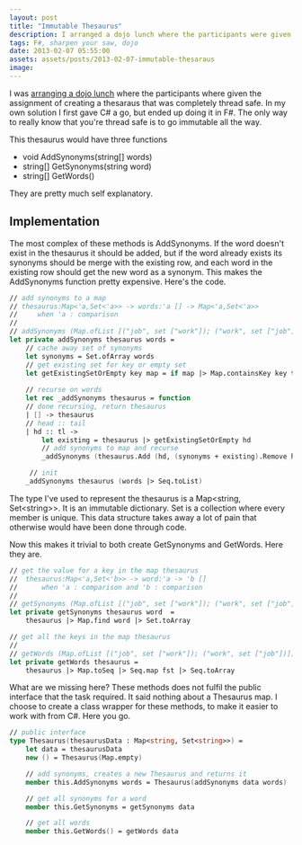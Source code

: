 ```yaml
---
layout: post
title: "Immutable Thesaurus"
description: I arranged a dojo lunch where the participants were given the assignments of creating a thesaraus that was thread safe. Here is my solution created in F#.
tags: F#, sharpen your saw, dojo
date: 2013-02-07 05:55:00
assets: assets/posts/2013-02-07-immutable-thesaraus
image: 
---
```


I was [arranging a dojo lunch](http://sys4.litemedia.se) where the participants where given the assignment of creating a thesaraus that was completely thread safe. In my own solution I first gave C# a go, but ended up doing it in F#. The only way to really know that you're thread safe is to go immutable all the way.

This thesaurus would have three functions

* void AddSynonyms(string[] words)
* string[] GetSynonyms(string word)
* string[] GetWords()

They are pretty much self explanatory.

## Implementation

The most complex of these methods is AddSynonyms. If the word doesn't exist in the thesaurus it should be added, but if the word already exists its synonyms should be merge with the existing row, and each word in the existing row should get the new word as a synonym. This makes the AddSynonyms function pretty expensive. Here's the code.

```fsharp
// add synonyms to a map
// thesaurus:Map<'a,Set<'a>> -> words:'a [] -> Map<'a,Set<'a>>
//     when 'a : comparison
//
// addSynonyms (Map.ofList [("job", set ["work"]); ("work", set ["job"])]) [|"job"; "task"; "work"; "undertaking"|];;
let private addSynonyms thesaurus words = 
    // cache away set of synonyms
    let synonyms = Set.ofArray words
    // get existing set for key or empty set
    let getExistingSetOrEmpty key map = if map |> Map.containsKey key then map.[key] else Set.empty
    
    // recurse on words
    let rec _addSynonyms thesaurus = function
    // done recursing, return thesaurus
    | [] -> thesaurus
    // head :: tail
    | hd :: tl ->
        let existing = thesaurus |> getExistingSetOrEmpty hd
        // add synonyms to map and recurse
        _addSynonyms (thesaurus.Add (hd, (synonyms + existing).Remove hd)) tl

     // init
    _addSynonyms thesaurus (words |> Seq.toList)
```

The type I've used to represent the thesaurus is a Map&lt;string, Set&lt;string&gt;&gt;. It is an immutable dictionary. Set is a collection where every member is unique. This data structure takes away a lot of pain that otherwise would have been done through code.

Now this makes it trivial to both create GetSynonyms and GetWords. Here they are.

```fsharp
// get the value for a key in the map thesaurus
//  thesaurus:Map<'a,Set<'b>> -> word:'a -> 'b []
//      when 'a : comparison and 'b : comparison
//
// getSynonyms (Map.ofList [("job", set ["work"]); ("work", set ["job"])]) "job";;
let private getSynonyms thesaurus word  =
    thesaurus |> Map.find word |> Set.toArray

// get all the keys in the map thesaurus
//
// getWords (Map.ofList [("job", set ["work"]); ("work", set ["job"])]);;
let private getWords thesaurus =
    thesaurus |> Map.toSeq |> Seq.map fst |> Seq.toArray
```

What are we missing here? These methods does not fulfil the public interface that the task required. It said nothing about a Thesaurus map. I choose to create a class wrapper for these methods, to make it easier to work with from C#. Here you go.


```fsharp
// public interface
type Thesaurus(thesaurusData : Map<string, Set<string>>) =
    let data = thesaurusData
    new () = Thesaurus(Map.empty)

    // add synonyms, creates a new Thesaurus and returns it
    member this.AddSynonyms words = Thesaurus(addSynonyms data words)

    // get all synonyms for a word
    member this.GetSynonyms = getSynonyms data

    // get all words
    member this.GetWords() = getWords data
```
